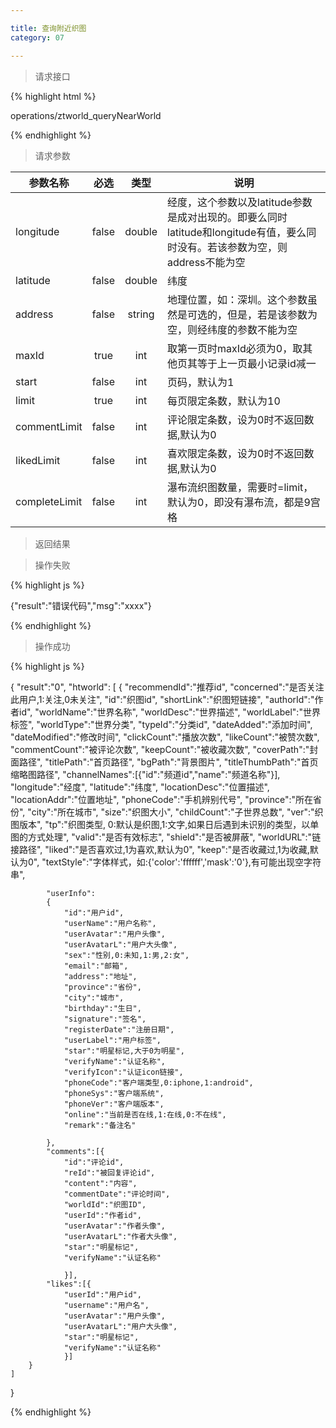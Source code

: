 ```yaml
---

title: 查询附近织图
category: 07

---
```


> 请求接口

{% highlight html %}

operations/ztworld_queryNearWorld

{% endhighlight %}

> 请求参数

|参数名称			|必选		|类型		|说明									
|-------------------|:---------:|:---------:|--------------------------------------------
|longitude          |false      |double     |经度，这个参数以及latitude参数是成对出现的。即要么同时latitude和longitude有值，要么同时没有。若该参数为空，则address不能为空
|latitude      	    |false      |double     |纬度
|address      	    |false      |string     |地理位置，如：深圳。这个参数虽然是可选的，但是，若是该参数为空，则经纬度的参数不能为空
|maxId				|true		|int		|取第一页时maxId必须为0，取其他页其等于上一页最小记录id减一
|start				|false		|int		|页码，默认为1
|limit				|true		|int		|每页限定条数，默认为10
|commentLimit       |false      |int        |评论限定条数，设为0时不返回数据,默认为0
|likedLimit         |false      |int        |喜欢限定条数，设为0时不返回数据,默认为0
|completeLimit      |false      |int        |瀑布流织图数量，需要时=limit，默认为0，即没有瀑布流，都是9宫格

> 返回结果

> 操作失败

{% highlight js %}

{"result":"错误代码","msg":"xxxx"}

{% endhighlight %}

> 操作成功

{% highlight js %}

{
    "result":"0", 
	"htworld":
	[
		{
			"recommendId":"推荐id",
			"concerned":"是否关注此用户,1:关注,0未关注",
			"id":"织图id",
			"shortLink":"织图短链接",
			"authorId":"作者id",
			"worldName":"世界名称",
			"worldDesc":"世界描述",
			"worldLabel":"世界标签",
			"worldType":"世界分类", 
			"typeId":"分类id",
			"dateAdded":"添加时间",
			"dateModified":"修改时间",
			"clickCount":"播放次数",
			"likeCount":"被赞次数",
			"commentCount":"被评论次数",
			"keepCount":"被收藏次数",
			"coverPath":"封面路径",
			"titlePath":"首页路径",
			"bgPath":"背景图片",
			"titleThumbPath":"首页缩略图路径",
			"channelNames":[{"id":"频道id","name":"频道名称"}],
			"longitude":"经度",
			"latitude":"纬度",
			"locationDesc":"位置描述",
			"locationAddr":"位置地址",
			"phoneCode":"手机辨别代号",
			"province":"所在省份",
			"city":"所在城市",
			"size":"织图大小",
			"childCount":"子世界总数",
			"ver":"织图版本",
			"tp":"织图类型, 0:默认是织图,1:文字,如果日后遇到未识别的类型，以单图的方式处理",
			"valid":"是否有效标志",
			"shield":"是否被屏蔽",
			"worldURL":"链接路径",
			"liked":"是否喜欢过,1为喜欢,默认为0",
			"keep":"是否收藏过,1为收藏,默认为0",
			"textStyle":"字体样式，如:{'color':'ffffff','mask':'0'},有可能出现空字符串",

			"userInfo":
			{
				"id":"用户id",
				"userName":"用户名称",
				"userAvatar":"用户头像",
				"userAvatarL":"用户大头像",
				"sex":"性别,0:未知,1:男,2:女",
				"email":"邮箱",
				"address":"地址",
				"province":"省份",
				"city":"城市",
				"birthday":"生日",
				"signature":"签名",
				"registerDate":"注册日期",
				"userLabel":"用户标签",
				"star":"明星标记,大于0为明星",
				"verifyName":"认证名称",
				"verifyIcon":"认证icon链接",
				"phoneCode":"客户端类型,0:iphone,1:android",
				"phoneSys":"客户端系统",
				"phoneVer":"客户端版本",
				"online":"当前是否在线,1:在线,0:不在线",
				"remark":"备注名"

			},
			"comments":[{
				"id":"评论id",
				"reId":"被回复评论id",
				"content":"内容",
				"commentDate":"评论时间",
				"worldId":"织图ID",
				"userId":"作者id",
				"userAvatar":"作者头像",
				"userAvatarL":"作者大头像",
				"star":"明星标记",
				"verifyName":"认证名称"
				
				}],
			"likes":[{
				"userId":"用户id",
				"username":"用户名",
				"userAvatar":"用户头像",
				"userAvatarL":"用户大头像",
				"star":"明星标记",
				"verifyName":"认证名称"
				}]
		}
	]
    
}

{% endhighlight %}
